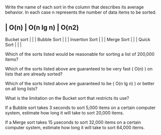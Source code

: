 Write the name of each sort in the column that describes its average behavior. In each case n represents the number of data items to be sorted.


   | O(n) | O(n lg n) | O(n2)
------------------------------
Bucket sort |  |  |
Bubble Sort |  |  |
Insertion Sort |  |  |
Merge Sort |  |  |
Quick Sort |  |  |




Which of the sorts listed would be reasonable for sorting a list of 200,000 items?


Which of the sorts listed above are guaranteed to be very fast ( O(n) ) on lists that are already sorted?


Which of the sorts listed above are guaranteed to be ( O(n lg n) ) or better on all long lists?


What is the limitation on the Bucket sort that restricts its use?


If a Bubble sort takes 3 seconds to sort 5,000 items on a certain computer system, estimate how long it will take to sort 20,000 items.


If a Merge sort takes 15 µseconds to sort 32,000 items on a certain computer system, 
estimate how long it will take to sort 64,000 items.
